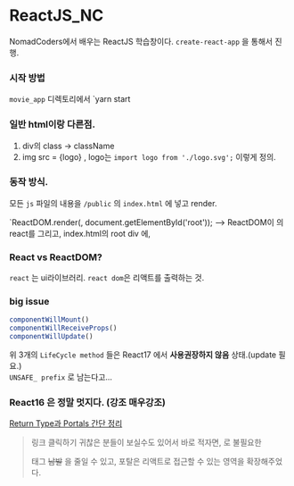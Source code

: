 # ReactJS_NC
NomadCoders에서 배우는 ReactJS 학습창이다. 
`create-react-app` 을 통해서 진행.

### 시작 방법
`movie_app` 디렉토리에서 `yarn start

### 일반 html이랑 다른점.
1. div의 class -> className
2. img src = {logo} , logo는 `import logo from './logo.svg';` 이렇게 정의.

### 동작 방식.
모든 `js` 파일의 내용을 `/public` 의 `index.html` 에 넣고 render.  

`ReactDOM.render(<App />, document.getElementById('root'));
--> ReactDOM이 <App>의 react를 그리고, index.html의 root div 에, 

### React vs ReactDOM?
`react` 는 ui라이브러리. `react dom`은 리액트를 출력하는 것. 

### big issue
```javascript
componentWillMount()
componentWillReceiveProps()
componentWillUpdate()
```

위 3개의 `LifeCycle method` 들은 React17 에서 **사용권장하지 않음** 상태.(update 필요.)  
`UNSAFE_ prefix` 로 남는다고... 

### React16 은 정말 멋지다. (강조 매우강조)
[Return Type과 Portals 간단 정리 ](https://github.com/SoYoung210/ReactJS_NC/issues/16)
> 링크 클릭하기 귀찮은 분들이 보실수도 있어서 바로 적자면, <Fragment> 로 불필요한 <div> 태그 ~~남발~~ 을 줄일 수 있고, 
  포탈은 리액트로 접근할 수 있는 영역을 확장해주었다. 
